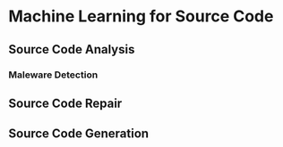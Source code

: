 # Machine Learning for Source Code

## Source Code Analysis

### Maleware Detection

## Source Code Repair

## Source Code Generation


